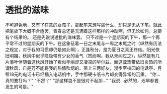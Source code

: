 # 透批的滋味

不可避免地，又有了在意的女孩子，拿起笔来想写些什么，却只是无从下笔。就此把笔放下大概不合适罢，青春总还是充满着这样那样的冲动啊，但无论如何，总要有个结果的。
还是先说说透批的滋味罢。
只不过是一个星期天的下午，那一个再平常不过的星期天的下午。在这象征着一日之末尾与一周之末尾之时（纵然有历法之规定，对于我的习惯却仍是如此啊），正逢秋分，是为夏日之真正终结。阳光依旧明媚，秋风中似乎隐隐带有少女的香气（然而啊，我从未闻过之），纵然是有几片落叶伴随着这秋风开始了看似华丽却又凄凉的华尔兹，而这亚热带依旧炎热的所谓秋风，自是万不能将我的热情吹熄的。带上三两好友，漫步至校园的电话亭，月租18元的电话卡已经插入电话机中，手中那硬卡纸卡片却变得异常的沉重。
"你...真的要打吗？"
"不然？"
"那这样岂不是很对不起那..."
"我说...必然的，迟早都要发生的可是。"
